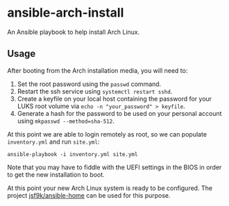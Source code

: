 # ansible-arch-install #

An Ansible playbook to help install Arch Linux.

## Usage ##

After booting from the Arch installation media, you will need to:
1. Set the root password using the `passwd` command.
2. Restart the ssh service using `systemctl restart sshd`.
3. Create a keyfile on your local host containing the password for
   your LUKS root volume via `echo -n "your_password" > keyfile`.
4. Generate a hash for the password to be used on your personal
   account using `mkpasswd --method=sha-512`.

At this point we are able to login remotely as root, so we can
populate `inventory.yml` and run `site.yml`:

```console
ansible-playbook -i inventory.yml site.yml
```

Note that you may have to fiddle with the UEFI settings in the BIOS in
order to get the new installation to boot.

At this point your new Arch Linux system is ready to be configured.
The project
[jsf9k/ansible-home](https://github.com/jsf9k/ansible-home) can be
used for this purpose.
